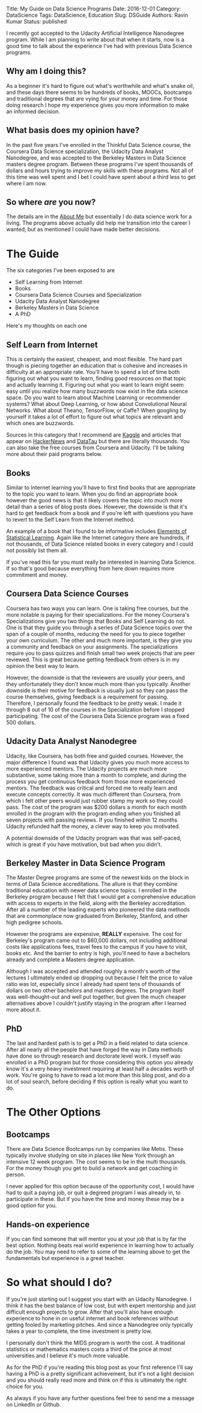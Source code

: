 Title: My Guide on Data Science Programs
Date: 2016-12-01
Category: DataScience 
Tags: DataScience, Education
Slug: DSGuide 
Authors: Ravin Kumar
Status: published 

I recently got accepted to the Udacity Artificial Intelligence Nanodegree program.
While I am planning to write about that when it starts, now is a good
time to talk about the experience I've had with previous Data Science programs.  

## Why am I doing this?
As a beginner it's hard to figure out what's worthwhile and what's
snake oil, and these days there seems to be hundreds of books, MOOCs, bootcamps
and traditional degrees that are vying for your money and time. For those
doing research I hope my experience gives you more information to make
an informed decision.

## What basis does my opinion have?
In the past five years I've enrolled in the Thinkful Data Science course,
the Coursera Data Science specialization, the Udacity Data Analyst Nanodegree,
and was accepted to the Berkeley Masters in Data Science masters degree
program. Between these programs I've spent thousands of dollars and hours
trying to improve my skills with these programs. Not all of this time 
was well spent and I bet I could have spent about a third less to get
where I am now.

## So where *are* you now?
The details are in the [About Me](pages/About.html) but essentially I do
data science work for a living. The programs above actually did help me
transition into the career I wanted, but as mentioned I could have made better
decisions.

# The Guide
The six categories I've been exposed to are  

* Self Learning from Internet
* Books
* Coursera Data Science Courses and Specialization
* Udacity Data Analyst Nanodegree
* Berkeley Masters in Data Science
* A PhD

Here's my thoughts on each one

## Self Learn from Internet 
This is certainly the easiest, cheapest, and most flexible. The hard
part though is piecing together an education that is cohesive and increases
in difficulty at an appropriate rate. You'll have to spend a lot of time
both figuring out what you want to learn, finding good resources on that topic
and actually learning it. Figuring out what you want to learn might seem
easy until you realize how many buzzwords now exist in the data science space.
Do you want to learn about Machine Learning or recommender systems? What about
Deep Learning, or how about Convolutional Neural Networks. What about
Theano, TensorFlow, or Caffe? When googling by yourself it takes a lot
of effort to figure out what topics are relevant and which ones are buzzwords.

Sources in this category that I recommend are [Kaggle](www.kaggle.com) and 
articles that appear on [HackerNews](www.hackernews.com) and [DataTau](www.datatau.com)
but there are literally thousands. You can also take the free courses 
from Coursera and Udacity. I'll be talking more about their paid programs
below.

## Books
Similar to Internet learning you'll have to first find books that are
appropriate to the topic you want to learn. When you do find an appropriate
book however the good news is that it likely covers the topic into much
more detail than a series of blog posts does. However, the downside is that
it's hard to get feedback from a book and if you're left with questions
you have to revert to the Self Learn from the Internet method.

An example of a book that I found to be informative includes
[Elements of Statistical Learning](http://statweb.stanford.edu/~tibs/ElemStatLearn/).
Again like the Internet category there are hundreds, if not thousands, of 
Data Science related books in every category and I could not possibly list
them all.  


If you've read this far you must really be interested in learning Data Science.
If so that's good because everything from here down requires more commitment
and money.

## Coursera Data Science Courses
Coursera has two ways you can learn. One is taking free courses, but the 
more notable is paying for their specializations. For the money Coursera's
Specializations give you two things that Books and Self Learning do not.
One is that they guide you through a series of Data Science topics over the
span of a couple of months, reducing the need for you to piece together
your own curriculum. The other and much more important, is they give you
a community and feedback on your assignments. The specializations require
you to pass quizzes and finish small two week projects that are peer reviewed. 
This is great because
getting feedback from others is in my opinion the best way to learn.

However, the downside is that the reviewers are usually your peers, and they
unfortunately they don't know much more than you typically. Another downside
is their motive for feedback is usually just so they can pass the course themselves,
giving feedback is a requirement for passing. Therefore, I personally found
the feedback to be pretty weak. I made it through 8 out of 10 of the
courses in the Specialization before I stopped participating. The cost
of the Coursera Data Science program was a fixed 500 dollars.

## Udacity Data Analyst Nanodegree
Udacity, like Coursera, has both free and guided courses. However, the major
difference I found was that Udacity gives you much more access to more experienced
mentors. The Udacity projects are much more substantive, some taking more 
than a month to complete, and during the process you get continuous feedback
from those more experienced mentors. The feedback was critical and 
forced me to really learn and execute concepts correctly. It was much different
than Coursera, from which i felt other peers would just rubber stamp my 
work so they could pass. The cost of the program was $200 dollars a month
for each month enrolled in the program with the program ending when you finished
all seven projects with passing reviews. If you finished within 12 months
Udacity refunded half the money, a clever way to keep you motivated.

A potential downside of the Udacity program was that was self-paced, which 
is great if you have motivation, but bad when you didn't. 

## Berkeley Master in Data Science Program
The Master Degree programs are some of the newest kids on the block in terms
of Data Science accreditations. The allure is that they combine traditional
education with newer data science topics. I enrolled in the 
Berkeley program because I felt that I would get a comprehensive education 
with access to experts in the field, along with the Berkeley accreditation.
After all a number of the leading experts who pioneered the data methods that
are commonplace now graduated from Berkeley, Stanford, and other high
pedigree schools.

However the programs are expensive, **REALLY** expensive. The cost
for Berkeley's program came out to $60,000 dollars, not including additional
costs like applications fees, travel fees to the campus if you have to visit,
books etc. And the barrier to entry is high, you'll need to have a bachelors already
and complete a Masters degree application.

Although I was accepted and attended roughly a month's worth of the lectures
I ultimately ended up dropping out because I felt the price to value ratio
was lot, especially since I already had spent tens of thousands of dollars on
two other bachelors and masters degrees. The program itself was well-thought-out
and well put together, but given the much cheaper alternatives above I couldn't
justify staying in the program after I learned more about it.

## PhD
The last and hardest path is to
get a PhD in a field related to data science. After all nearly all the people
that have forged the way in Data methods have done so through research
and doctorate level work. I myself was enrolled in a PhD program but for
those considering this option you already know it's a very heavy investment
requiring at least half a decades worth of work. You're going to have
to read a lot more than this blog post, and do a lot of soul search, before
deciding if this option is really what you want to do.

# The Other Options

## Bootcamps 
There are Data Science Bootcamps run by companies like Metis. These
typically involve studying on site in places like New York through an intensive
12 week program. The cost seems to be in the multi thousands. For the money
though you get to build a network and get coaching in person.

I never applied for this option because of the opportunity cost, I would
have had to quit a paying job, or quit a degreed program I was already in,
to participate in these. But if you have the time and money these may be a good
option for you.

## Hands-on experience
If you can find someone that will mentor you at your job that is by far
the best option. Nothing beats real world experience in learning how to actually
do the job. You may need to refer to some of the learning above to get the
fundamentals but experience is a great teacher.

# So what should I do?
If you're just starting out I suggest you start with an Udacity Nanodegree.
I think it has the best balance of low cost, but with expert mentorship
and just difficult enough projects to grow. After that you'll also have
enough experience to hone in on useful internet and book references without
getting fooled by marketing pitches.  And since a Nanodegree only typically
takes a year to complete, the time investment is pretty low.

I personally don't think the MIDS program is worth the cost. A traditional
statistics or mathematics masters costs a third of the price at most
universities and I believe it's much more valuable.

As for the PhD if you're reading this blog post as your first reference
I'll say having a PhD is a pretty significant achievement, but it's not a light
decision and you should really read more and think on if this is ultimately
the right choice for you.

As always if you have any further questions feel free to send me a message
on LinkedIn or Github. 

